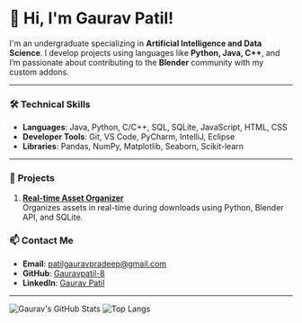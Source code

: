# 👋 Hi, I'm Gaurav Patil!

I'm an undergraduate specializing in **Artificial Intelligence and Data Science**. I develop projects using languages like **Python, Java, C++**, and I’m passionate about contributing to the **Blender** community with my custom addons.

---

### 🛠️ **Technical Skills** 
- **Languages**: Java, Python, C/C++, SQL, SQLite, JavaScript, HTML, CSS
- **Developer Tools**: Git, VS Code, PyCharm, IntelliJ, Eclipse
- **Libraries**: Pandas, NumPy, Matplotlib, Seaborn, Scikit-learn

---

### 🚀 **Projects** 

1. **[Real-time Asset Organizer](https://github.com/Gauravpatil-8)**  
   Organizes assets in real-time during downloads using Python, Blender API, and SQLite.


### 📫 **Contact Me**

- **Email**: patilgauravpradeep@gmail.com
- **GitHub**: [Gauravpatil-8](https://github.com/Gauravpatil-8)
- **LinkedIn**: [Gaurav Patil](https://www.linkedin.com/in/gauravpatil8)

---

![Gaurav's GitHub Stats](https://github-readme-stats.vercel.app/api?username=Gauravpatil8&show_icons=true&theme=radical)
![Top Langs](https://github-readme-stats.vercel.app/api/top-langs/?username=Gauravpatil8&layout=compact&theme=radical)
